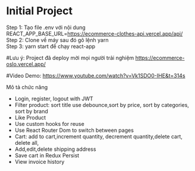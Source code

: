 # Initial Project
Step 1: Tạo file .env với nội dung REACT_APP_BASE_URL=https://ecommerce-clothes-api.vercel.app/api/ <br>
Step 2: Clone về máy sau đó gõ lệnh yarn <br>
Step 3: yarn start để chạy react-app

#Lưu ý: Project đã deploy mời mọi người trải nghiệm
https://ecommerce-oslo.vercel.app/

#Video Demo: https://www.youtube.com/watch?v=Vk1SDO0-IHE&t=314s


Mô tả chức năng
+ Login, register, logout with JWT
+ Filter product:  sort title use debounce,sort by price, sort by categories, sort by brand
+ Like Product
+ Use custom hooks for reuse
+ Use React Router Dom to switch between pages
+ Cart: add to cart,increment quantity, decrement quantity,delete cart, delete all,
+ Add,edit,delete shipping address
+ Save cart in Redux Persist
+ View invoice history
